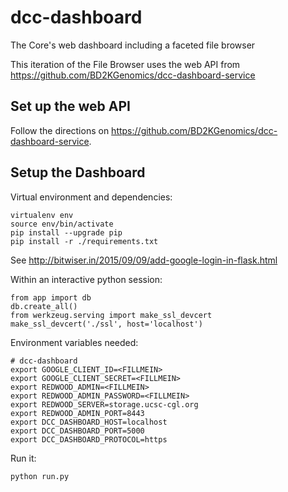 # dcc-dashboard

The Core's web dashboard including a faceted file browser

This iteration of the File Browser uses the web API from https://github.com/BD2KGenomics/dcc-dashboard-service

## Set up the web API

Follow the directions on https://github.com/BD2KGenomics/dcc-dashboard-service.

## Setup the Dashboard

Virtual environment and dependencies:

    virtualenv env
    source env/bin/activate
    pip install --upgrade pip
    pip install -r ./requirements.txt

See http://bitwiser.in/2015/09/09/add-google-login-in-flask.html

Within an interactive python session:

    from app import db
    db.create_all()
    from werkzeug.serving import make_ssl_devcert
    make_ssl_devcert('./ssl', host='localhost')

Environment variables needed:

    # dcc-dashboard
    export GOOGLE_CLIENT_ID=<FILLMEIN>
    export GOOGLE_CLIENT_SECRET=<FILLMEIN>
    export REDWOOD_ADMIN=<FILLMEIN>
    export REDWOOD_ADMIN_PASSWORD=<FILLMEIN>
    export REDWOOD_SERVER=storage.ucsc-cgl.org
    export REDWOOD_ADMIN_PORT=8443
    export DCC_DASHBOARD_HOST=localhost
    export DCC_DASHBOARD_PORT=5000
    export DCC_DASHBOARD_PROTOCOL=https

Run it:

    python run.py

